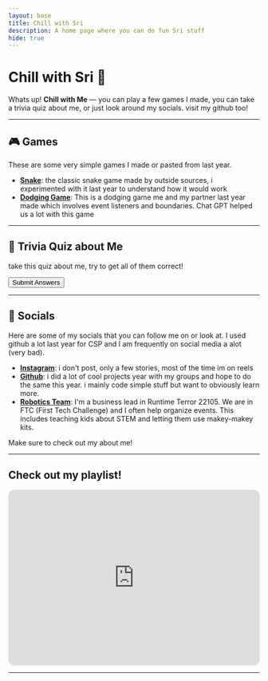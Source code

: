 ```yaml
---
layout: base
title: Chill with Sri
description: A home page where you can do fun Sri stuff
hide: true
---
```


# Chill with Sri 🌴

Whats up! **Chill with Me** — you can play a few games I made, you can take a trivia quiz about me, or just look around my socials. visit my github too!

---

## 🎮 Games

These are some very simple games I made or pasted from last year. 

- **[Snake](https://sris126.github.io/student//2023/08/30/SnakeWeek2.html)**: the classic snake game made by outside sources, i experimented with it last year to understand how it would work
- **[Dodging Game](https://sris126.github.io/student//2023/08/31/RectangleGame.html)**: This is a dodging game me and my partner last year made which involves event listeners and boundaries. Chat GPT helped us a lot with this game

---

## 🌟 Trivia Quiz about Me

take this quiz about me, try to get all of them correct!
<form id="triviaForm">
  <div id="quiz-container"></div>
  <button type="button" onclick="checkAnswers()">Submit Answers</button>
</form>

<div id="result"></div>

<script>
const questions = [
  {
    question: "What is my favorite color?",
    choices: ["Blue", "Red", "Green", "Purple"],
    answer: "Red"
  },
  {
    question: "What is my favorite hobby?",
    choices: ["Playing games", "Reading", "Cooking", "Traveling"],
    answer: "Playing games"
  },
  {
    question: "Which social media do I use the most?",
    choices: ["Instagram", "Twitter", "Facebook", "Snapchat"],
    answer: "Instagram"
  }
];

function displayQuiz() {
  const quizContainer = document.getElementById('quiz-container');
  for (let i = 0; i < questions.length; i++) {
    const questionElement = document.createElement('div');
    questionElement.innerHTML = `<p>${questions[i].question}</p>`;
    
    for (let j = 0; j < questions[i].choices.length; j++) {
      questionElement.innerHTML += `
        <label>
          <input type="radio" name="question${i}" value="${questions[i].choices[j]}">
          ${questions[i].choices[j]}
        </label><br>
      `;
    }
    quizContainer.appendChild(questionElement);
  }
}

function checkAnswers() {
  let score = 0;
  for (let i = 0; i < questions.length; i++) {
    const selectedAnswer = document.querySelector(`input[name="question${i}"]:checked`);
    if (selectedAnswer && selectedAnswer.value === questions[i].answer) {
      score++;
    }
  }
  document.getElementById('result').innerText = `You got ${score} out of ${questions.length} correct!`;
}

displayQuiz();
</script>



---

## 📢 Socials

Here are some of my socials that you can follow me on or look at. I used github a lot last year for CSP and I am frequently on social media a alot (very bad). 

- **[Instagram](https://www.instagram.com/sri__s126/?next=%2Fftc_runtimeterror%2F&hl=en)**: i don't post, only a few stories, most of the time im on reels
- **[Github](https://github.com/SriS126)**: i did a lot of cool projects year with my groups and hope to do the same this year. i mainly code simple stuff but want to obviously learn more. 
- **[Robotics Team](https://linktr.ee/ftcruntimeterror)**: I'm a business lead in Runtime Terror 22105. We are in FTC (First Tech Challenge) and I often help organize events. This includes teaching kids about STEM and letting them use makey-makey kits.

Make sure to check out my about me!

---

## Check out my playlist!

<iframe style="border-radius:12px" src="https://open.spotify.com/embed/playlist/5mW0jgyburuwiKlgIbGrEN?utm_source=generator" width="100%" height="352" frameBorder="0" allowfullscreen="" allow="autoplay; clipboard-write; encrypted-media; fullscreen; picture-in-picture" loading="lazy"></iframe>



---
